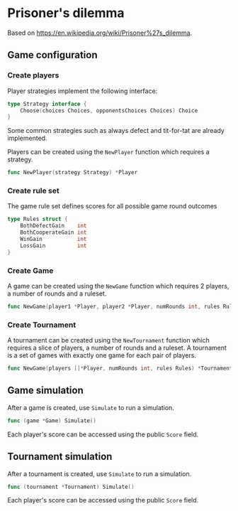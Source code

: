 # Prisoner's dilemma

Based on https://en.wikipedia.org/wiki/Prisoner%27s_dilemma.

## Game configuration

### Create players

Player strategies implement the following interface:

```go
type Strategy interface {
	Choose(choices Choices, opponentsChoices Choices) Choice
}
```

Some common strategies such as always defect and tit-for-tat are already implemented.

Players can be created using the `NewPlayer` function which requires a strategy.

```go
func NewPlayer(strategy Strategy) *Player
```

### Create rule set

The game rule set defines scores for all possible game round outcomes

```go
type Rules struct {
	BothDefectGain    int
	BothCooperateGain int
	WinGain           int
	LossGain          int
}
```

### Create Game

A game can be created using the `NewGame` function which requires 2 players, a number of rounds and a ruleset.

```go
func NewGame(player1 *Player, player2 *Player, numRounds int, rules Rules) *Game
```

### Create Tournament

A tournament can be created using the `NewTournament` function which requires a slice of players, a number of rounds and a ruleset. A tournament is a set of games with exactly one game for each pair of players.

```go
func NewGame(players []*Player, numRounds int, rules Rules) *Tournament
```

## Game simulation

After a game is created, use `Simulate` to run a simulation.

```go
func (game *Game) Simulate()
```

Each player's score can be accessed using the public `Score` field.

## Tournament simulation

After a tournament is created, use `Simulate` to run a simulation.

```go
func (tournament *Tournament) Simulate()
```

Each player's score can be accessed using the public `Score` field.
